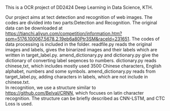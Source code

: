 This is a OCR project of DD2424 Deep Learning in Data Science, KTH. 

Our project aims at tect detection and recognition of web images. The codes are divided into two parts:Detection and Recognition.
The original data can be downloaded at https://tianchi.aliyun.com/competition/information.htm?spm=5176.100067.5678.2.19eb6a80Ptr3SM&raceId=231651.
The codes of data processing is included in the folder. readfile.py reads the original images and labels, gives the binarized images and their labels which are written in target_label.py. amend_dictionary.py and dictionary.py give the dictionary of converting label seqences to numbers. dictionary.py reads chinese,txt, which includes mostly used 3500 Chinese characters, English alphabet, numbers and some symbols. amend_dictionary.py reads from target_label.py, adding characters in labels, which are not include in chinese.txt.  
In recognition, we use a structure similar to https://github.com/Belval/CRNN, which focuses on latin character recognition. The structure can be briefly described as CNN-LSTM, and CTC Loss is used.
